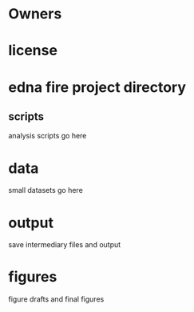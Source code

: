 # Owners
# license
# edna fire project directory

## scripts
analysis scripts go here

# data
small datasets go here

# output
save intermediary files and output

# figures
figure drafts and final figures
